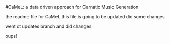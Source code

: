 #CaMeL: a data driven approach for Carnatic Music Generation

the readme file for CaMeL
this file is going to be updated
did some changes

went ot updates branch and did changes

oups!

